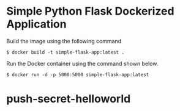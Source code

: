 # Simple Python Flask Dockerized Application #

Build the image using the following command

```
$ docker build -t simple-flask-app:latest .
```

Run the Docker container using the command shown below.

```
$ docker run -d -p 5000:5000 simple-flask-app:latest
```
# push-secret-helloworld
